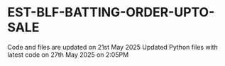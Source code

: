 # EST-BLF-BATTING-ORDER-UPTO-SALE
Code and files are updated on 21st May 2025
Updated Python files with latest code on 27th May 2025 on 2:05PM
